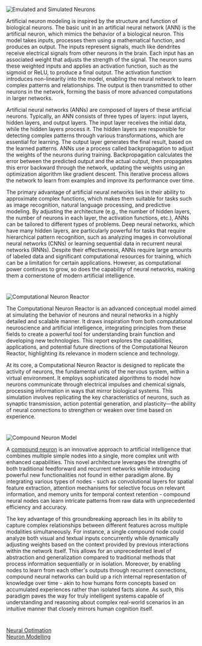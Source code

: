 ![Emulated and Simulated Neurons](https://github.com/user-attachments/assets/e75c2936-406a-442a-b775-848c5f631a17)

Artificial neuron modeling is inspired by the structure and function of biological neurons. The basic unit in an artificial neural network (ANN) is the artificial neuron, which mimics the behavior of a biological neuron. This model takes inputs, processes them using a mathematical function, and produces an output. The inputs represent signals, much like dendrites receive electrical signals from other neurons in the brain. Each input has an associated weight that adjusts the strength of the signal. The neuron sums these weighted inputs and applies an activation function, such as the sigmoid or ReLU, to produce a final output. The activation function introduces non-linearity into the model, enabling the neural network to learn complex patterns and relationships. The output is then transmitted to other neurons in the network, forming the basis of more advanced computations in larger networks.

Artificial neural networks (ANNs) are composed of layers of these artificial neurons. Typically, an ANN consists of three types of layers: input layers, hidden layers, and output layers. The input layer receives the initial data, while the hidden layers process it. The hidden layers are responsible for detecting complex patterns through various transformations, which are essential for learning. The output layer generates the final result, based on the learned patterns. ANNs use a process called backpropagation to adjust the weights of the neurons during training. Backpropagation calculates the error between the predicted output and the actual output, then propagates this error backward through the network, updating the weights using an optimization algorithm like gradient descent. This iterative process allows the network to learn from examples and improve its performance over time.

The primary advantage of artificial neural networks lies in their ability to approximate complex functions, which makes them suitable for tasks such as image recognition, natural language processing, and predictive modeling. By adjusting the architecture (e.g., the number of hidden layers, the number of neurons in each layer, the activation functions, etc.), ANNs can be tailored to different types of problems. Deep neural networks, which have many hidden layers, are particularly powerful for tasks that require hierarchical pattern recognition, such as analyzing images in convolutional neural networks (CNNs) or learning sequential data in recurrent neural networks (RNNs). Despite their effectiveness, ANNs require large amounts of labeled data and significant computational resources for training, which can be a limitation for certain applications. However, as computational power continues to grow, so does the capability of neural networks, making them a cornerstone of modern artificial intelligence.

#

![Computational Neuron Reactor](https://github.com/user-attachments/assets/f33957b4-00f2-4429-bbd0-fe15bea6f825)

The Computational Neuron Reactor is an advanced conceptual model aimed at simulating the behavior of neurons and neural networks in a highly detailed and scalable manner. It draws inspiration from both computational neuroscience and artificial intelligence, integrating principles from these fields to create a powerful tool for understanding brain function and developing new technologies. This report explores the capabilities, applications, and potential future directions of the Computational Neuron Reactor, highlighting its relevance in modern science and technology.

At its core, a Computational Neuron Reactor is designed to replicate the activity of neurons, the fundamental units of the nervous system, within a virtual environment. It employs sophisticated algorithms to model how neurons communicate through electrical impulses and chemical signals, processing information in ways that mirror biological systems. This simulation involves replicating the key characteristics of neurons, such as synaptic transmission, action potential generation, and plasticity—the ability of neural connections to strengthen or weaken over time based on experience.

#

![Compound Neuron Model](https://github.com/user-attachments/assets/a9316624-52ec-411e-bc37-9698997250e4)

A [compound neuron](https://chatgpt.com/g/g-6809c0bee8dc81918a9c703c1ac5200b-compound-neuron) is an innovative approach to artificial intelligence that combines multiple simple nodes into a single, more complex unit with enhanced capabilities. This novel architecture leverages the strengths of both traditional feedforward and recurrent networks while introducing powerful new functionalities not found in either paradigm alone. By integrating various types of nodes - such as convolutional layers for spatial feature extraction, attention mechanisms for selective focus on relevant information, and memory units for temporal context retention - compound neural nodes can learn intricate patterns from raw data with unprecedented efficiency and accuracy.

The key advantage of this groundbreaking approach lies in its ability to capture complex relationships between different features across multiple modalities simultaneously. For instance, a single compound node could analyze both visual and textual inputs concurrently while dynamically adjusting weights based on the context provided by previous interactions within the network itself. This allows for an unprecedented level of abstraction and generalization compared to traditional methods that process information sequentially or in isolation. Moreover, by enabling nodes to learn from each other's outputs through recurrent connections, compound neural networks can build up a rich internal representation of knowledge over time - akin to how humans form concepts based on accumulated experiences rather than isolated facts alone. As such, this paradigm paves the way for truly intelligent systems capable of understanding and reasoning about complex real-world scenarios in an intuitive manner that closely mirrors human cognition itself.

#

[Neural Optimation](https://chatgpt.com/g/g-6817eae33a988191ada3321300a603ca-neural-optimation)
<br>
[Neuron Modelling](https://chatgpt.com/g/g-675f752981348191a84d20f6f15cfb2b-neuron-modelling)
